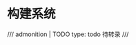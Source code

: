 <!--
SPDX-FileCopyrightText: 2021 Shuai Zhang

SPDX-License-Identifier: CC-BY-NC-ND-4.0
-->

# 构建系统

/// admonition | TODO
    type: todo
待转录
///
